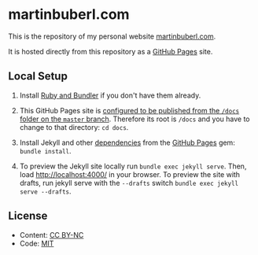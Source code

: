 # martinbuberl.com

This is the repository of my personal website [martinbuberl.com](https://martinbuberl.com/).

It is hosted directly from this repository as a [GitHub Pages](https://pages.github.com/) site.

## Local Setup

1. Install [Ruby and Bundler](https://help.github.com/articles/setting-up-your-github-pages-site-locally-with-jekyll/) if you don't have them already.

2. This GitHub Pages site is [configured to be published from the `/docs` folder on the `master` branch](https://help.github.com/en/articles/configuring-a-publishing-source-for-github-pages#publishing-your-github-pages-site-from-a-docs-folder-on-your-master-branch). Therefore its root is `/docs` and you have to change to that directory: `cd docs`.

3. Install Jekyll and other [dependencies](https://pages.github.com/versions/) from the [GitHub Pages](docs/Gemfile) gem: `bundle install`.

4. To preview the Jekyll site locally run `bundle exec jekyll serve`. Then, load [http://localhost:4000/](http://localhost:4000/) in your browser. To preview the site with drafts, run jekyll serve with the `--drafts` switch `bundle exec jekyll serve --drafts`.

## License

* Content: [CC BY-NC](http://creativecommons.org/licenses/by-nc/4.0/)
* Code: [MIT](https://opensource.org/licenses/MIT)
